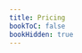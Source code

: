 ```yaml
---
title: Pricing
bookToC: false
bookHidden: true
---
```


<div id="root"></div>

<script src="/pricing-calculator.js"></script>
